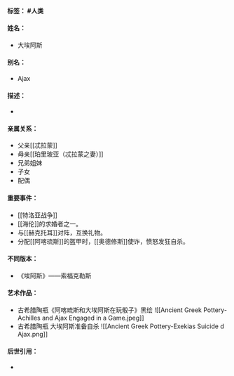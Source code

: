 #### 标签： #人类
#### 姓名：
- 大埃阿斯
#### 别名：
- Ajax
#### 描述：
- 
#### 亲属关系：
- 父亲[[忒拉蒙]]
- 母亲[[珀里玻亚（忒拉蒙之妻）]]
- 兄弟姐妹
- 子女
- 配偶
#### 重要事件：
- [[特洛亚战争]]
- [[海伦]]的求婚者之一。
- 与[[赫克托耳]]对阵，互换礼物。
- 分配[[阿喀琉斯]]的盔甲时，[[奥德修斯]]使诈，愤怒发狂自杀。
#### 不同版本：
- 《埃阿斯》——索福克勒斯
#### 艺术作品：
- 古希腊陶瓶《阿喀琉斯和大埃阿斯在玩骰子》黑绘
![[Ancient Greek Pottery-Achilles and Ajax Engaged in a Game.jpeg]]
- 古希腊陶瓶 大埃阿斯准备自杀
![[Ancient Greek Pottery-Exekias Suicide d Ajax.png]]
#### 后世引用：
- 